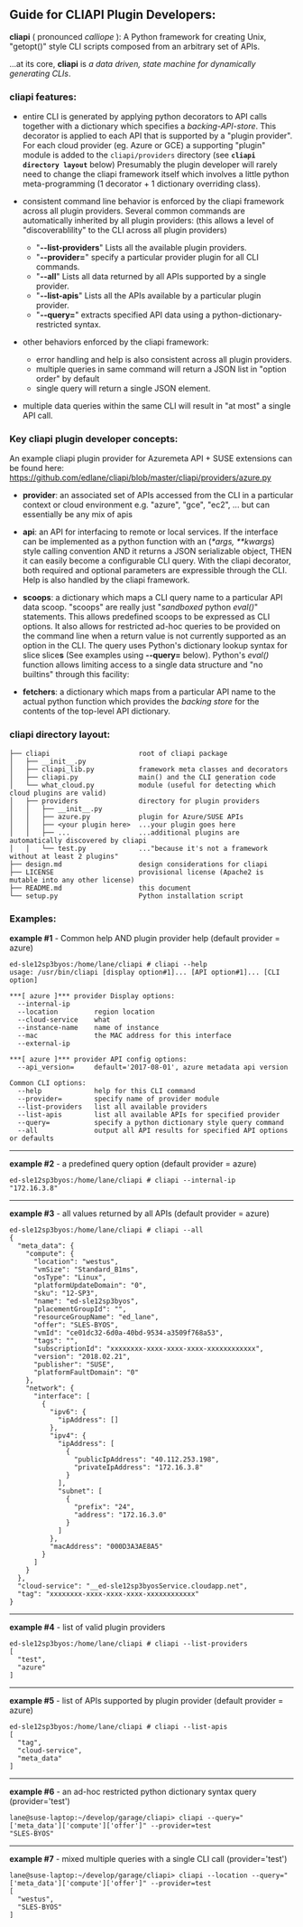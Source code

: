 ## Guide for CLIAPI Plugin Developers:
**cliapi** ( pronounced _calliope_ ): A Python framework for creating Unix, "getopt()" style CLI scripts
composed from an arbitrary set of APIs.

...at its core, **cliapi** is _a data driven, state machine for dynamically generating CLIs_.

### cliapi features:
- entire CLI is generated by applying python decorators to API calls together with a dictionary which
specifies a _backing-API-store_. 
This decorator is applied to each API that is supported by a "plugin provider".
For each cloud provider (eg. Azure or GCE) a supporting "plugin" module is added to the
`cliapi/providers` directory (see **`cliapi directory layout`** below)
Presumably the plugin developer will rarely need to change the cliapi framework
itself which involves a little python meta-programming (1 decorator + 1 dictionary
overriding class).

- consistent command line behavior is enforced by the cliapi framework across all plugin providers.
Several common commands are automatically inherited by all plugin providers:
(this allows a level of "discoverablility" to the CLI across all plugin providers)
  - "**--list-providers**" Lists all the available plugin providers.
  - "**--provider=**" specify a particular provider plugin for all CLI commands.
  - "**--all**" Lists all data returned by all APIs supported by a single provider.
  - "**--list-apis**" Lists all the APIs available by a particular plugin provider.
  - "**--query=**" extracts specified API data using a python-dictionary-restricted syntax.
- other behaviors enforced by the cliapi framework:
  - error handling and help is also consistent across all plugin providers.
  - multiple queries in same command will return a JSON list in "option order" by default
  - single query will return a single JSON element.

- multiple data queries within the same CLI will result in "at most" a single API call.

### Key cliapi plugin developer concepts:

An example cliapi plugin provider for Azuremeta API + SUSE extensions can be found here:
https://github.com/edlane/cliapi/blob/master/cliapi/providers/azure.py

- **provider**:  an associated set of APIs accessed from the CLI in a particular context or cloud
 environment e.g. "azure", "gce", "ec2", ... but can essentially be any mix of apis

- **api**: an API for interfacing to remote or local services.  If the interface can be implemented as
a python function with an (_*args, **kwargs_) style calling convention AND it returns a JSON serializable
object, THEN it can easily become a configurable CLI query.  With the cliapi decorator, both required and
optional parameters are expressible through the CLI.  Help is also handled by the cliapi framework.

- **scoops**: a dictionary which maps a CLI query name to a particular API data scoop. "scoops" are really just
"_sandboxed_ python _eval()_" statements.  This allows predefined scoops to be expressed as CLI options.
It also allows for restricted ad-hoc queries to be provided on the command line when a return value is not
currently supported as an option in the CLI.  The query uses Python's dictionary lookup syntax for slice
slice**s** (See examples using **--query=** below).
Python's _eval()_ function allows limiting access to a single data structure and "no builtins" through
this facility:

- **fetchers**: a dictionary which maps from a particular API name to the actual python function which
provides the _backing store_ for the contents of the top-level API dictionary.

### cliapi directory layout:
```
├── cliapi                      root of cliapi package
│   ├── __init__.py
│   ├── cliapi_lib.py           framework meta classes and decorators
│   ├── cliapi.py               main() and the CLI generation code
│   └── what_cloud.py           module (useful for detecting which cloud plugins are valid)
│   ├── providers               directory for plugin providers
│   │   ├── __init__.py
│   │   ├── azure.py            plugin for Azure/SUSE APIs
│   │   ├── <your plugin here>  ...your plugin goes here
│   │   ├── ...                 ...additional plugins are automatically discovered by cliapi
│   │   └── test.py             ..."because it's not a framework without at least 2 plugins"
├── design.md                   design considerations for cliapi
├── LICENSE                     provisional license (Apache2 is mutable into any other license)
├── README.md                   this document
└── setup.py                    Python installation script
```

### Examples:

**example #1** - Common help AND plugin provider help (default provider = azure)
```
ed-sle12sp3byos:/home/lane/cliapi # cliapi --help
usage: /usr/bin/cliapi [display option#1]... [API option#1]... [CLI option]

***[ azure ]*** provider Display options:
  --internal-ip                     
  --location         region location
  --cloud-service    what           
  --instance-name    name of instance
  --mac              the MAC address for this interface
  --external-ip                     

***[ azure ]*** provider API config options:
  --api_version=     default='2017-08-01', azure metadata api version

Common CLI options:
  --help             help for this CLI command
  --provider=        specify name of provider module
  --list-providers   list all available providers
  --list-apis        list all available APIs for specified provider
  --query=           specify a python dictionary style query command
  --all              output all API results for specified API options or defaults
```
---
**example #2** - a predefined query option (default provider = azure)
```
ed-sle12sp3byos:/home/lane/cliapi # cliapi --internal-ip
"172.16.3.8"
```
---
**example #3** - all values returned by all APIs  (default provider = azure)
```
ed-sle12sp3byos:/home/lane/cliapi # cliapi --all
{
  "meta_data": {
    "compute": {
      "location": "westus",
      "vmSize": "Standard_B1ms",
      "osType": "Linux",
      "platformUpdateDomain": "0",
      "sku": "12-SP3",
      "name": "ed-sle12sp3byos",
      "placementGroupId": "",
      "resourceGroupName": "ed_lane",
      "offer": "SLES-BYOS",
      "vmId": "ce01dc32-6d0a-40bd-9534-a3509f768a53",
      "tags": "",
      "subscriptionId": "xxxxxxxx-xxxx-xxxx-xxxx-xxxxxxxxxxxx",
      "version": "2018.02.21",
      "publisher": "SUSE",
      "platformFaultDomain": "0"
    },
    "network": {
      "interface": [
        {
          "ipv6": {
            "ipAddress": []
          },
          "ipv4": {
            "ipAddress": [
              {
                "publicIpAddress": "40.112.253.198",
                "privateIpAddress": "172.16.3.8"
              }
            ],
            "subnet": [
              {
                "prefix": "24",
                "address": "172.16.3.0"
              }
            ]
          },
          "macAddress": "000D3A3AE8A5"
        }
      ]
    }
  },
  "cloud-service": "__ed-sle12sp3byosService.cloudapp.net",
  "tag": "xxxxxxxx-xxxx-xxxx-xxxx-xxxxxxxxxxxx"
}
```
---
**example #4** - list of valid plugin providers
```
ed-sle12sp3byos:/home/lane/cliapi # cliapi --list-providers
[
  "test",
  "azure"
]
```
---
**example #5** - list of APIs supported by plugin provider (default provider = azure)
```
ed-sle12sp3byos:/home/lane/cliapi # cliapi --list-apis
[
  "tag",
  "cloud-service",
  "meta_data"
]
```
---
**example #6** - an ad-hoc restricted python dictionary syntax query (provider='test')
```
lane@suse-laptop:~/develop/garage/cliapi> cliapi --query="['meta_data']['compute']['offer']" --provider=test 
"SLES-BYOS"
```
---
**example #7** - mixed multiple queries with a single CLI call (provider='test')
```
lane@suse-laptop:~/develop/garage/cliapi> cliapi --location --query="['meta_data']['compute']['offer']" --provider=test 
[
  "westus",
  "SLES-BYOS"
]
```

